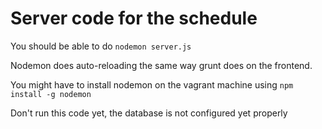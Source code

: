 # Server code for the schedule
You should be able to do `nodemon server.js`

Nodemon does auto-reloading the same way grunt does on the frontend.

You might have to install nodemon on the vagrant machine using
`npm install -g nodemon`

Don't run this code yet, the database is not configured yet properly

